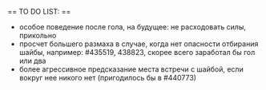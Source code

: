 == TO DO LIST: ==
 * особое поведение после гола, на будущее: не расходовать силы, прикольно
 * просчет большего размаха в случае, когда нет опасности отбирания шайбы, например: #435519, 438823, скорее всего заработал бы гол или два
 * более агрессивное предсказание места встречи с шайбой, если вокруг нее никого нет (пригодилось бы в #440773)
 
